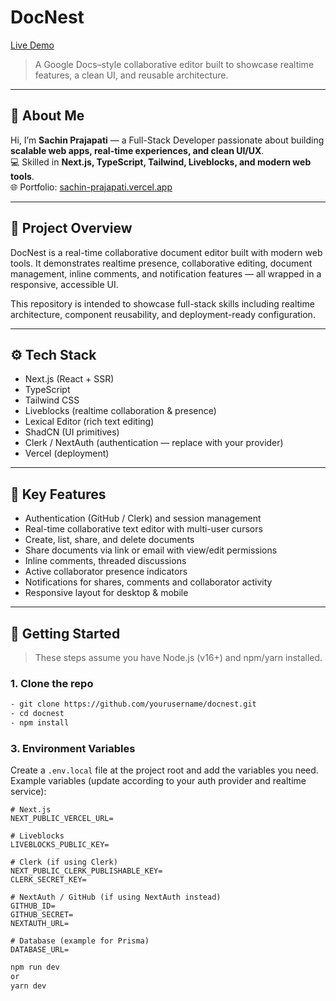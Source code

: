 # DocNest

[Live Demo](https://sachin-prajapati.vercel.app/)

> A Google Docs–style collaborative editor built to showcase realtime features, a clean UI, and reusable architecture.

---

## 👋 About Me

Hi, I’m **Sachin Prajapati** — a Full-Stack Developer passionate about building **scalable web apps, real-time experiences, and clean UI/UX**.  
💻 Skilled in **Next.js, TypeScript, Tailwind, Liveblocks, and modern web tools**.  
🌐 Portfolio: [sachin-prajapati.vercel.app](https://sachin-prajapati.vercel.app/)

---

## 📖 Project Overview

DocNest is a real-time collaborative document editor built with modern web tools. It demonstrates realtime presence, collaborative editing, document management, inline comments, and notification features — all wrapped in a responsive, accessible UI.

This repository is intended to showcase full-stack skills including realtime architecture, component reusability, and deployment-ready configuration.

---

## ⚙️ Tech Stack

- Next.js (React + SSR)
- TypeScript
- Tailwind CSS
- Liveblocks (realtime collaboration & presence)
- Lexical Editor (rich text editing)
- ShadCN (UI primitives)
- Clerk / NextAuth (authentication — replace with your provider)
- Vercel (deployment)

---

## 🔋 Key Features

- Authentication (GitHub / Clerk) and session management  
- Real-time collaborative text editor with multi-user cursors  
- Create, list, share, and delete documents  
- Share documents via link or email with view/edit permissions  
- Inline comments, threaded discussions  
- Active collaborator presence indicators  
- Notifications for shares, comments and collaborator activity  
- Responsive layout for desktop & mobile  

---

## 🚀 Getting Started

> These steps assume you have Node.js (v16+) and npm/yarn installed.

### 1. Clone the repo

```bash
- git clone https://github.com/yourusername/docnest.git
- cd docnest
- npm install
```

### 3. Environment Variables

Create a `.env.local` file at the project root and add the variables you need. Example variables (update according to your auth provider and realtime service):

```env
# Next.js
NEXT_PUBLIC_VERCEL_URL=

# Liveblocks
LIVEBLOCKS_PUBLIC_KEY=

# Clerk (if using Clerk)
NEXT_PUBLIC_CLERK_PUBLISHABLE_KEY=
CLERK_SECRET_KEY=

# NextAuth / GitHub (if using NextAuth instead)
GITHUB_ID=
GITHUB_SECRET=
NEXTAUTH_URL=

# Database (example for Prisma)
DATABASE_URL=
```

```bash
npm run dev
or
yarn dev

```